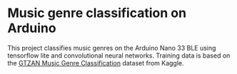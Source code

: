 # Music genre classification on Arduino

This project classifies music genres on the Arduino Nano 33 BLE using tensorflow lite and convolutional neural networks. Training data is based on the [GTZAN Music Genre Classification](https://www.kaggle.com/datasets/andradaolteanu/gtzan-dataset-music-genre-classification) dataset from Kaggle.
